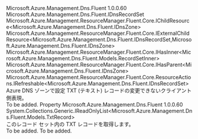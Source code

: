 <Type Name="ITxtRecordSet" FullName="Microsoft.Azure.Management.Dns.Fluent.ITxtRecordSet">
  <TypeSignature Language="C#" Value="public interface ITxtRecordSet : Microsoft.Azure.Management.Dns.Fluent.IDnsRecordSet, Microsoft.Azure.Management.ResourceManager.Fluent.Core.IChildResource&lt;Microsoft.Azure.Management.Dns.Fluent.IDnsZone&gt;, Microsoft.Azure.Management.ResourceManager.Fluent.Core.IExternalChildResource&lt;Microsoft.Azure.Management.Dns.Fluent.IDnsRecordSet,Microsoft.Azure.Management.Dns.Fluent.IDnsZone&gt;, Microsoft.Azure.Management.ResourceManager.Fluent.Core.IHasInner&lt;Microsoft.Azure.Management.Dns.Fluent.Models.RecordSetInner&gt;, Microsoft.Azure.Management.ResourceManager.Fluent.Core.IHasParent&lt;Microsoft.Azure.Management.Dns.Fluent.IDnsZone&gt;, Microsoft.Azure.Management.ResourceManager.Fluent.Core.ResourceActions.IRefreshable&lt;Microsoft.Azure.Management.Dns.Fluent.IDnsRecordSet&gt;" />
  <TypeSignature Language="ILAsm" Value=".class public interface auto ansi abstract ITxtRecordSet implements class Microsoft.Azure.Management.Dns.Fluent.IDnsRecordSet, class Microsoft.Azure.Management.ResourceManager.Fluent.Core.IChildResource`1&lt;class Microsoft.Azure.Management.Dns.Fluent.IDnsZone&gt;, class Microsoft.Azure.Management.ResourceManager.Fluent.Core.IExternalChildResource`2&lt;class Microsoft.Azure.Management.Dns.Fluent.IDnsRecordSet, class Microsoft.Azure.Management.Dns.Fluent.IDnsZone&gt;, class Microsoft.Azure.Management.ResourceManager.Fluent.Core.IHasInner`1&lt;class Microsoft.Azure.Management.Dns.Fluent.Models.RecordSetInner&gt;, class Microsoft.Azure.Management.ResourceManager.Fluent.Core.IHasName, class Microsoft.Azure.Management.ResourceManager.Fluent.Core.IHasParent`1&lt;class Microsoft.Azure.Management.Dns.Fluent.IDnsZone&gt;, class Microsoft.Azure.Management.ResourceManager.Fluent.Core.ResourceActions.IIndexable, class Microsoft.Azure.Management.ResourceManager.Fluent.Core.ResourceActions.IRefreshable`1&lt;class Microsoft.Azure.Management.Dns.Fluent.IDnsRecordSet&gt;" />
  <TypeSignature Language="DocId" Value="T:Microsoft.Azure.Management.Dns.Fluent.ITxtRecordSet" />
  <TypeSignature Language="VB.NET" Value="Public Interface ITxtRecordSet&#xA;Implements IChildResource(Of IDnsZone), IDnsRecordSet, IExternalChildResource(Of IDnsRecordSet, IDnsZone), IHasInner(Of RecordSetInner), IHasParent(Of IDnsZone), IRefreshable(Of IDnsRecordSet)" />
  <TypeSignature Language="F#" Value="type ITxtRecordSet = interface&#xA;    interface IDnsRecordSet&#xA;    interface IExternalChildResource&lt;IDnsRecordSet, IDnsZone&gt;&#xA;    interface IChildResource&lt;IDnsZone&gt;&#xA;    interface IHasName&#xA;    interface IIndexable&#xA;    interface IHasParent&lt;IDnsZone&gt;&#xA;    interface IRefreshable&lt;IDnsRecordSet&gt;&#xA;    interface IHasInner&lt;RecordSetInner&gt;" />
  <AssemblyInfo>
    <AssemblyName>Microsoft.Azure.Management.Dns.Fluent</AssemblyName>
    <AssemblyVersion>1.0.0.60</AssemblyVersion>
  </AssemblyInfo>
  <Interfaces>
    <Interface>
      <InterfaceName>Microsoft.Azure.Management.Dns.Fluent.IDnsRecordSet</InterfaceName>
    </Interface>
    <Interface>
      <InterfaceName>Microsoft.Azure.Management.ResourceManager.Fluent.Core.IChildResource&lt;Microsoft.Azure.Management.Dns.Fluent.IDnsZone&gt;</InterfaceName>
    </Interface>
    <Interface>
      <InterfaceName>Microsoft.Azure.Management.ResourceManager.Fluent.Core.IExternalChildResource&lt;Microsoft.Azure.Management.Dns.Fluent.IDnsRecordSet,Microsoft.Azure.Management.Dns.Fluent.IDnsZone&gt;</InterfaceName>
    </Interface>
    <Interface>
      <InterfaceName>Microsoft.Azure.Management.ResourceManager.Fluent.Core.IHasInner&lt;Microsoft.Azure.Management.Dns.Fluent.Models.RecordSetInner&gt;</InterfaceName>
    </Interface>
    <Interface>
      <InterfaceName>Microsoft.Azure.Management.ResourceManager.Fluent.Core.IHasParent&lt;Microsoft.Azure.Management.Dns.Fluent.IDnsZone&gt;</InterfaceName>
    </Interface>
    <Interface>
      <InterfaceName>Microsoft.Azure.Management.ResourceManager.Fluent.Core.ResourceActions.IRefreshable&lt;Microsoft.Azure.Management.Dns.Fluent.IDnsRecordSet&gt;</InterfaceName>
    </Interface>
  </Interfaces>
  <Docs>
    <summary>
            Azure DNS ゾーンで設定 TXT (テキスト) レコードの変更できないクライアント側表現。
            </summary>
    <remarks>To be added.</remarks>
  </Docs>
  <Members>
    <Member MemberName="Records">
      <MemberSignature Language="C#" Value="public System.Collections.Generic.IReadOnlyList&lt;Microsoft.Azure.Management.Dns.Fluent.Models.TxtRecord&gt; Records { get; }" />
      <MemberSignature Language="ILAsm" Value=".property instance class System.Collections.Generic.IReadOnlyList`1&lt;class Microsoft.Azure.Management.Dns.Fluent.Models.TxtRecord&gt; Records" />
      <MemberSignature Language="DocId" Value="P:Microsoft.Azure.Management.Dns.Fluent.ITxtRecordSet.Records" />
      <MemberSignature Language="VB.NET" Value="Public ReadOnly Property Records As IReadOnlyList(Of TxtRecord)" />
      <MemberSignature Language="F#" Value="member this.Records : System.Collections.Generic.IReadOnlyList&lt;Microsoft.Azure.Management.Dns.Fluent.Models.TxtRecord&gt;" Usage="Microsoft.Azure.Management.Dns.Fluent.ITxtRecordSet.Records" />
      <MemberType>Property</MemberType>
      <AssemblyInfo>
        <AssemblyName>Microsoft.Azure.Management.Dns.Fluent</AssemblyName>
        <AssemblyVersion>1.0.0.60</AssemblyVersion>
      </AssemblyInfo>
      <ReturnValue>
        <ReturnType>System.Collections.Generic.IReadOnlyList&lt;Microsoft.Azure.Management.Dns.Fluent.Models.TxtRecord&gt;</ReturnType>
      </ReturnValue>
      <Docs>
        <summary>
            このレコード セット内の TXT レコードを取得します。
            </summary>
        <value>To be added.</value>
        <remarks>To be added.</remarks>
      </Docs>
    </Member>
  </Members>
</Type>